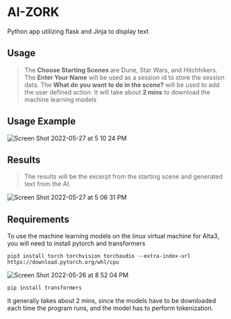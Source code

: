 # AI-ZORK
Python app utilizing flask and Jinja to display text

## Usage
> The **Choose Starting Scenes** are Dune, Star Wars, and Hitchhikers.
> The **Enter Your Name** will be used as a session id to store the session data.
> The **What do you want to do in the scene?** will be used to add the user defined action.
> It will take about **2 mins** to download the machine learning models

## Usage Example
![Screen Shot 2022-05-27 at 5 10 24 PM](https://user-images.githubusercontent.com/9085803/170801918-5eb35527-8810-435e-a58d-c10156e888ed.png)

## Results
> The results will be the excerpt from the starting scene and generated text from the AI.

![Screen Shot 2022-05-27 at 5 06 31 PM](https://user-images.githubusercontent.com/9085803/170801747-c4728f1d-c990-49aa-b4fc-c8fc8b146c01.png)

## Requirements
To use the machine learning models on the linux virtual machine for Alta3, you will need to install pytorch and transformers

``` 
pip3 install torch torchvision torchaudio --extra-index-url https://download.pytorch.org/whl/cpu
```

![Screen Shot 2022-05-26 at 8 52 04 PM](https://user-images.githubusercontent.com/9085803/170797263-184c1e92-5582-43a0-96f6-1d34df409911.png)

```
pip install transformers
```

It generally takes about 2 mins, since the models have to be downloaded each time the program runs, and the model has to perform tokenization.

